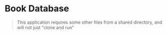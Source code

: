 # Book Database

> This application requires some other files from a shared directory, and will not just "clone and run"
